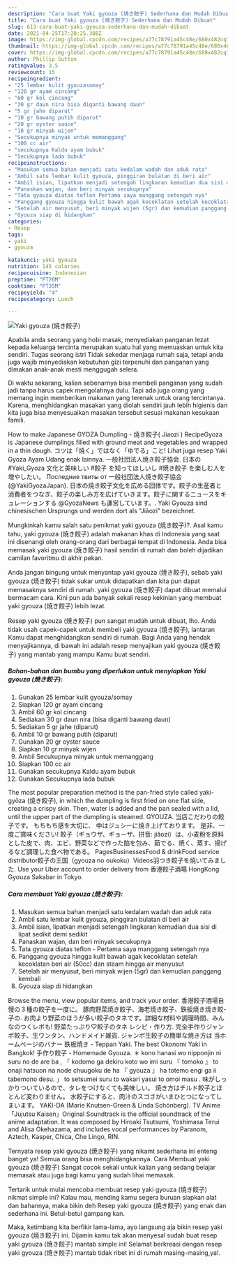 ```yaml
---
description: "Cara buat Yaki gyouza (焼き餃子) Sederhana dan Mudah Dibuat"
title: "Cara buat Yaki gyouza (焼き餃子) Sederhana dan Mudah Dibuat"
slug: 613-cara-buat-yaki-gyouza-sederhana-dan-mudah-dibuat
date: 2021-04-25T17:20:25.388Z
image: https://img-global.cpcdn.com/recipes/a77c78791a45c48e/680x482cq70/yaki-gyouza-焼き餃子-foto-resep-utama.jpg
thumbnail: https://img-global.cpcdn.com/recipes/a77c78791a45c48e/680x482cq70/yaki-gyouza-焼き餃子-foto-resep-utama.jpg
cover: https://img-global.cpcdn.com/recipes/a77c78791a45c48e/680x482cq70/yaki-gyouza-焼き餃子-foto-resep-utama.jpg
author: Phillip Sutton
ratingvalue: 3.5
reviewcount: 15
recipeingredient:
- "25 lembar kulit gyouzasomay"
- "120 gr ayam cincang"
- "60 gr kol cincang"
- "30 gr daun nira bisa diganti bawang daun"
- "5 gr jahe diparut"
- "10 gr bawang putih diparut"
- "20 gr oyster sauce"
- "10 gr minyak wijen"
- "Secukupnya minyak untuk memanggang"
- "100 cc air"
- "secukupnya Kaldu ayam bubuk"
- "Secukupnya lada bubuk"
recipeinstructions:
- "Masukan semua bahan menjadi satu kedalam wadah dan aduk rata"
- "Ambil satu lembar kulit gyouza, pinggiran bulatan di beri air"
- "Ambil isian, lipatkan menjadi setengah lingkaran kemudian dua sisi di lipat sedikit demi sedikit"
- "Panaskan wajan, dan beri minyak secukupnya"
- "Tata gyouza diatas teflon Pertama saya manggang setengah nya"
- "Panggang gyouza hingga kulit bawah agak kecoklatan setelah kecoklatan beri air (50cc) dan steam hingga air menyusut"
- "Setelah air menyusut, beri minyak wijen (5gr) dan kemudian panggang kembali"
- "Gyouza siap di hidangkan"
categories:
- Resep
tags:
- yaki
- gyouza

katakunci: yaki gyouza 
nutrition: 145 calories
recipecuisine: Indonesian
preptime: "PT26M"
cooktime: "PT35M"
recipeyield: "4"
recipecategory: Lunch

---
```



![Yaki gyouza (焼き餃子)](https://img-global.cpcdn.com/recipes/a77c78791a45c48e/680x482cq70/yaki-gyouza-焼き餃子-foto-resep-utama.jpg)

Apabila anda seorang yang hobi masak, menyediakan panganan lezat kepada keluarga tercinta merupakan suatu hal yang memuaskan untuk kita sendiri. Tugas seorang istri Tidak sekedar menjaga rumah saja, tetapi anda juga wajib menyediakan kebutuhan gizi terpenuhi dan panganan yang dimakan anak-anak mesti menggugah selera.

Di waktu  sekarang, kalian sebenarnya bisa membeli panganan yang sudah jadi tanpa harus capek mengolahnya dulu. Tapi ada juga orang yang memang ingin memberikan makanan yang terenak untuk orang tercintanya. Karena, menghidangkan masakan yang diolah sendiri jauh lebih higienis dan kita juga bisa menyesuaikan masakan tersebut sesuai makanan kesukaan famili. 

How to make Japanese GYOZA Dumpling - 焼き餃子( Jiaozi ) RecipeGyoza is Japanese dumplings filled with ground meat and vegetables and wrapped in a thin dough. コツは「焼く」ではなく「ゆでる」こと! Lihat juga resep Yaki Gyoza Ayam Udang enak lainnya. 一般社団法人焼き餃子協会. 日本の #Yaki_Gyoza 文化と美味しい #餃子 を知ってほしいし #焼き餃子 を楽しむ人を増やしたい。 Последние твиты от 一般社団法人焼き餃子協会 (@YakiGyozaJapan). 日本の焼き餃子文化を広める団体です。餃子の生産者と消費者をつなぎ、餃子の楽しみ方を広げていきます。餃子に関するニュースをキュレーションする @GyozaNews も運営しています。. Yaki Gyouza sind chinesischen Ursprungs und werden dort als &#34;Jiǎozi&#34; bezeichnet.

Mungkinkah kamu salah satu penikmat yaki gyouza (焼き餃子)?. Asal kamu tahu, yaki gyouza (焼き餃子) adalah makanan khas di Indonesia yang saat ini disenangi oleh orang-orang dari berbagai tempat di Indonesia. Anda bisa memasak yaki gyouza (焼き餃子) hasil sendiri di rumah dan boleh dijadikan camilan favoritmu di akhir pekan.

Anda jangan bingung untuk menyantap yaki gyouza (焼き餃子), sebab yaki gyouza (焼き餃子) tidak sukar untuk didapatkan dan kita pun dapat memasaknya sendiri di rumah. yaki gyouza (焼き餃子) dapat dibuat memalui bermacam cara. Kini pun ada banyak sekali resep kekinian yang membuat yaki gyouza (焼き餃子) lebih lezat.

Resep yaki gyouza (焼き餃子) pun sangat mudah untuk dibuat, lho. Anda tidak usah capek-capek untuk membeli yaki gyouza (焼き餃子), lantaran Kamu dapat menghidangkan sendiri di rumah. Bagi Anda yang hendak menyajikannya, di bawah ini adalah resep menyajikan yaki gyouza (焼き餃子) yang mantab yang mampu Kamu buat sendiri.

<!--inarticleads1-->

##### Bahan-bahan dan bumbu yang diperlukan untuk menyiapkan Yaki gyouza (焼き餃子):

1. Gunakan 25 lembar kulit gyouza/somay
1. Siapkan 120 gr ayam cincang
1. Ambil 60 gr kol cincang
1. Sediakan 30 gr daun nira (bisa diganti bawang daun)
1. Sediakan 5 gr jahe (diparut)
1. Ambil 10 gr bawang putih (diparut)
1. Gunakan 20 gr oyster sauce
1. Siapkan 10 gr minyak wijen
1. Ambil Secukupnya minyak untuk memanggang
1. Siapkan 100 cc air
1. Gunakan secukupnya Kaldu ayam bubuk
1. Gunakan Secukupnya lada bubuk


The most popular preparation method is the pan-fried style called yaki-gyōza (焼き餃子), in which the dumpling is first fried on one flat side, creating a crispy skin. Then, water is added and the pan sealed with a lid, until the upper part of the dumpling is steamed. GYOUZA. 当店こだわりの餃子です。 もちもち感を大切に、 中はジュシーに焼き上げております。 是非、一度ご賞味ください! 餃子（ギョウザ、ギョーザ、拼音: jiǎozi）は、小麦粉を原料とした皮で、肉、エビ、野菜などで作った餡を包み、茹でる、焼く、蒸す、揚げるなど調理した食べ物である。 PagesBusinessesFood &amp; drinkFood service distributor餃子の王国（gyouza no oukoku）Videos羽つき餃子を焼いてみました. Use your Uber account to order delivery from 香港餃子酒場 HongKong Gyouza Sakabar in Tokyo. 

<!--inarticleads2-->

##### Cara membuat Yaki gyouza (焼き餃子):

1. Masukan semua bahan menjadi satu kedalam wadah dan aduk rata
1. Ambil satu lembar kulit gyouza, pinggiran bulatan di beri air
1. Ambil isian, lipatkan menjadi setengah lingkaran kemudian dua sisi di lipat sedikit demi sedikit
1. Panaskan wajan, dan beri minyak secukupnya
1. Tata gyouza diatas teflon - Pertama saya manggang setengah nya
1. Panggang gyouza hingga kulit bawah agak kecoklatan setelah kecoklatan beri air (50cc) dan steam hingga air menyusut
1. Setelah air menyusut, beri minyak wijen (5gr) dan kemudian panggang kembali
1. Gyouza siap di hidangkan


Browse the menu, view popular items, and track your order. 香港餃子酒場自慢の３種の餃子を一度に。 豚肉野菜焼き餃子、海老焼き餃子、鉄板焼き焼き餃-子の. お肉より野菜のほうが多い餃子のタネです。詳細な材料や調理時間、みんなのつくレポも! 野菜たっぷり♡餃子のタネ レシピ・作り方. 完全手作りジャンボ餃子、生ワンタン、ハンドメイド雑貨. ジャンボ生餃子の簡単な焼き方は 当ホームページのバナー 鉄板焼き - Teppan Yaki. The best Okonomi Yaki in Bangkok! 手作り餃子 - Homemade Gyouza. ＊ kono hanasi wo nipponjin ni suru no de are ba , 「 kodomo ga dekiru koto wo imi suru 『 tomoko 』 to onaji hatsuon na node chuugoku de ha 『 gyouza 』 ha totemo engi ga ii tabemono desu. 」 to setsumei suru to wakari yasui to omoi masu . 味がしっかりついているので、タレをつけなくても美味しい。 焼き方はチルド餃子とほとんど変わりません。 水餃子にすると、肉汁のスゴさがいまひとつになってしまいます。 YAKI-DA (Marie Knutsen-Green &amp; Linda Schönberg). TV Anime「Jujutsu Kaisen」Original Soundtrack is the official soundtrack of the anime adaptation. It was composed by Hiroaki Tsutsumi, Yoshimasa Terui and Alisa Okehazama, and includes vocal performances by Paranom, Aztech, Kasper, Chica, Che Lingo, RIN. 

Ternyata resep yaki gyouza (焼き餃子) yang nikamt sederhana ini enteng banget ya! Semua orang bisa menghidangkannya. Cara Membuat yaki gyouza (焼き餃子) Sangat cocok sekali untuk kalian yang sedang belajar memasak atau juga bagi kamu yang sudah lihai memasak.

Tertarik untuk mulai mencoba membuat resep yaki gyouza (焼き餃子) nikmat simple ini? Kalau mau, mending kamu segera buruan siapkan alat dan bahannya, maka bikin deh Resep yaki gyouza (焼き餃子) yang enak dan sederhana ini. Betul-betul gampang kan. 

Maka, ketimbang kita berfikir lama-lama, ayo langsung aja bikin resep yaki gyouza (焼き餃子) ini. Dijamin kamu tak akan menyesal sudah buat resep yaki gyouza (焼き餃子) mantab simple ini! Selamat berkreasi dengan resep yaki gyouza (焼き餃子) mantab tidak ribet ini di rumah masing-masing,ya!.

